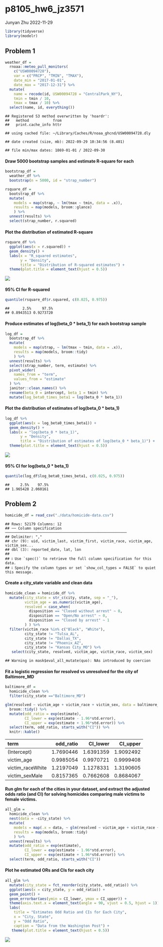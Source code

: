 p8105_hw6_jz3571
================
Junyan Zhu
2022-11-29

``` r
library(tidyverse)
library(modelr)
```

## Problem 1

``` r
weather_df = 
  rnoaa::meteo_pull_monitors(
    c("USW00094728"),
    var = c("PRCP", "TMIN", "TMAX"), 
    date_min = "2017-01-01",
    date_max = "2017-12-31") %>%
  mutate(
    name = recode(id, USW00094728 = "CentralPark_NY"),
    tmin = tmin / 10,
    tmax = tmax / 10) %>%
  select(name, id, everything())
```

    ## Registered S3 method overwritten by 'hoardr':
    ##   method           from
    ##   print.cache_info httr

    ## using cached file: ~/Library/Caches/R/noaa_ghcnd/USW00094728.dly

    ## date created (size, mb): 2022-09-29 10:34:56 (8.401)

    ## file min/max dates: 1869-01-01 / 2022-09-30

#### Draw 5000 bootstrap samples and estimate R-square for each

``` r
bootstrap_df = 
  weather_df %>% 
  bootstrap(n = 5000, id = "strap_number")

rsquare_df = 
  bootstrap_df %>% 
  mutate(
    models = map(strap, ~ lm(tmax ~ tmin, data = .x)),
    results = map(models, broom::glance)
    ) %>% 
  unnest(results) %>% 
  select(strap_number, r.squared)
```

#### Plot the distribution of estimated R-square

``` r
rsquare_df %>% 
  ggplot(aes(x = r.squared)) +
  geom_density() +
  labs(x = "R_squared estimates",
       y = "Density",
       title = "Distribution of R-squared estimates") +
  theme(plot.title = element_text(hjust = 0.5))
```

![](p8105_hw6_jz3571_files/figure-gfm/unnamed-chunk-4-1.png)<!-- -->

#### 95% CI for R-squared

``` r
quantile(rsquare_df$r.squared, c(0.025, 0.975))
```

    ##      2.5%     97.5% 
    ## 0.8943513 0.9273720

#### Produce estimates of log(beta_0 \* beta_1) for each bootstrap sample

``` r
log_df = 
  bootstrap_df %>% 
  mutate(
    models = map(strap, ~ lm(tmax ~ tmin, data = .x)),
    results = map(models, broom::tidy)
    ) %>% 
  unnest(results) %>% 
  select(strap_number, term, estimate) %>% 
  pivot_wider(
    names_from = "term",
    values_from = "estimate"
  ) %>% 
  janitor::clean_names() %>% 
  rename(beta_0 = intercept, beta_1 = tmin) %>% 
  mutate(log_beta0_times_beta1 = log(beta_0 * beta_1))
```

#### Plot the distribution of estimates of log(beta_0 \* beta_1)

``` r
log_df %>% 
  ggplot(aes(x = log_beta0_times_beta1)) +
  geom_density() +
  labs(x = "log(beta_0 * beta_1)",
       y = "Density",
       title = "Distribution of estimates of log(beta_0 * beta_1)") +
  theme(plot.title = element_text(hjust = 0.5))
```

![](p8105_hw6_jz3571_files/figure-gfm/unnamed-chunk-7-1.png)<!-- -->

#### 95% CI for log(beta_0 \* beta_1)

``` r
quantile(log_df$log_beta0_times_beta1, c(0.025, 0.975))
```

    ##     2.5%    97.5% 
    ## 1.965428 2.060161

## Problem 2

``` r
homicide_df = read_csv("./data/homicide-data.csv")
```

    ## Rows: 52179 Columns: 12
    ## ── Column specification ────────────────────────────────────────────────────────
    ## Delimiter: ","
    ## chr (9): uid, victim_last, victim_first, victim_race, victim_age, victim_sex...
    ## dbl (3): reported_date, lat, lon
    ## 
    ## ℹ Use `spec()` to retrieve the full column specification for this data.
    ## ℹ Specify the column types or set `show_col_types = FALSE` to quiet this message.

#### Create a city_state variable and clean data

``` r
homicide_clean = homicide_df %>% 
  mutate(city_state = str_c(city, state, sep = "_"),
         victim_age = as.numeric(victim_age),
         resolved = case_when(
           disposition == "Closed without arrest" ~ 0,
           disposition == "Open/No arrest" ~ 0,
           disposition == "Closed by arrest" ~ 1
         ) ) %>% 
  filter(victim_race %in% c("Black", "White"),
         city_state != "Tulsa_AL",
         city_state != "Dallas_TX",
         city_state != "Phoenix_AZ",
         city_state != "Kansas City_MO") %>% 
   select(city_state, resolved, victim_age, victim_race, victim_sex)
```

    ## Warning in mask$eval_all_mutate(quo): NAs introduced by coercion

#### Fit a logistic regression for resolved vs unresolved for the city of Baltimore_MD

``` r
baltimore_df = 
  homicide_clean %>% 
  filter(city_state =="Baltimore_MD") 

glm(resolved ~ victim_age + victim_race + victim_sex, data = baltimore_df) %>% 
  broom::tidy() %>% 
  mutate(odd_ratio = exp(estimate),
         CI_lower = exp(estimate - 1.96*std.error),
         CI_upper = exp(estimate + 1.96*std.error)) %>% 
  select(term, odd_ratio, starts_with("CI")) %>% 
  knitr::kable()
```

| term             | odd_ratio |  CI_lower |  CI_upper |
|:-----------------|----------:|----------:|----------:|
| (Intercept)      | 1.7690446 | 1.6391359 | 1.9092492 |
| victim_age       | 0.9985054 | 0.9970721 | 0.9999408 |
| victim_raceWhite | 1.2197049 | 1.1278331 | 1.3190605 |
| victim_sexMale   | 0.8157365 | 0.7662608 | 0.8684067 |

#### Run glm for each of the cities in your dataset, and extract the adjusted odds ratio (and CI) for solving homicides comparing male victims to female victims.

``` r
all_glm = 
  homicide_clean %>% 
  nest(data = -city_state) %>% 
  mutate(
    models = map(.x = data, ~ glm(resolved ~ victim_age + victim_race + victim_sex, data = .x)),
    results = map(models, broom::tidy)
    ) %>% 
  unnest(results) %>% 
  mutate(odd_ratio = exp(estimate),
         CI_lower = exp(estimate - 1.96*std.error),
         CI_upper = exp(estimate + 1.96*std.error)) %>% 
  select(term, odd_ratio, starts_with("CI"))
```

#### Plot he estimated ORs and CIs for each city

``` r
all_glm %>% 
  mutate(city_state = fct_reorder(city_state, odd_ratio)) %>% 
  ggplot(aes(x = city_state, y = odd_ratio)) +
  geom_point() + 
  geom_errorbar(aes(ymin = CI_lower, ymax = CI_upper)) +
  theme(axis.text.x = element_text(angle = 90, vjust = 0.5, hjust = 1)) +
  labs(
    title = "Estimates Odd Ratio and CIs for Each City",
    x = "City, State",
    y = "Odd Ratio",
    caption = "Data from the Washington Post") +
   theme(plot.title = element_text(hjust = 0.5))
```

![](p8105_hw6_jz3571_files/figure-gfm/unnamed-chunk-13-1.png)<!-- -->
